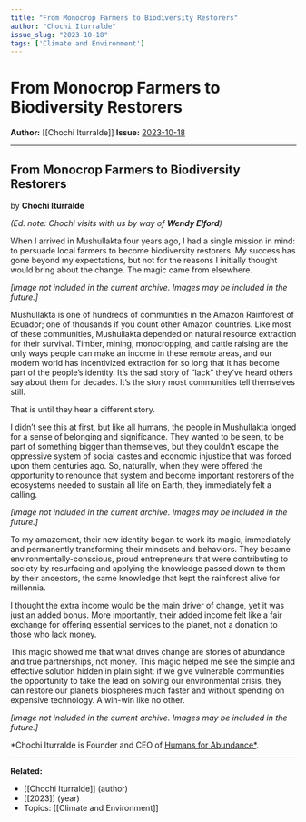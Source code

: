 ```yaml
---
title: "From Monocrop Farmers to Biodiversity Restorers"
author: "Chochi Iturralde"
issue_slug: "2023-10-18"
tags: ['Climate and Environment']
---
```


# From Monocrop Farmers to Biodiversity Restorers

**Author:** [[Chochi Iturralde]]
**Issue:** [2023-10-18](https://plex.collectivesensecommons.org/2023-10-18/)

---

## From Monocrop Farmers to Biodiversity Restorers
by **Chochi Iturralde**

*(Ed. note: Chochi visits with us by way of **Wendy Elford**)*

When I arrived in Mushullakta four years ago, I had a single mission in mind: to persuade local farmers to become biodiversity restorers. My success has gone beyond my expectations, but not for the reasons I initially thought would bring about the change. The magic came from elsewhere.

*[Image not included in the current archive. Images may be included in the future.]*

Mushullakta is one of hundreds of communities in the Amazon Rainforest of Ecuador; one of thousands if you count other Amazon countries. Like most of these communities, Mushullakta depended on natural resource extraction for their survival. Timber, mining, monocropping, and cattle raising are the only ways people can make an income in these remote areas, and our modern world has incentivized extraction for so long that it has become part of the people’s identity. It’s the sad story of “lack” they’ve heard others say about them for decades. It’s the story most communities tell themselves still.

That is until they hear a different story.

I didn’t see this at first, but like all humans, the people in Mushullakta longed for a sense of belonging and significance. They wanted to be seen, to be part of something bigger than themselves, but they couldn’t escape the oppressive system of social castes and economic injustice that was forced upon them centuries ago. So, naturally, when they were offered the opportunity to renounce that system and become important restorers of the ecosystems needed to sustain all life on Earth, they immediately felt a calling.

*[Image not included in the current archive. Images may be included in the future.]*

To my amazement, their new identity began to work its magic, immediately and permanently transforming their mindsets and behaviors. They became environmentally-conscious, proud entrepreneurs that were contributing to society by resurfacing and applying the knowledge passed down to them by their ancestors, the same knowledge that kept the rainforest alive for millennia. 

I thought the extra income would be the main driver of change, yet it was just an added bonus. More importantly, their added income felt like a fair exchange for offering essential services to the planet, not a donation to those who lack money.

This magic showed me that what drives change are stories of abundance and true partnerships, not money. This magic helped me see the simple and effective solution hidden in plain sight: if we give vulnerable communities the opportunity to take the lead on solving our environmental crisis, they can restore our planet’s biospheres much faster and without spending on expensive technology. A win-win like no other.

*[Image not included in the current archive. Images may be included in the future.]*

*Chochi Iturralde is Founder and CEO of [Humans for Abundance*](https://www.humansforabundance.com/).

---

**Related:**
- [[Chochi Iturralde]] (author)
- [[2023]] (year)
- Topics: [[Climate and Environment]]

